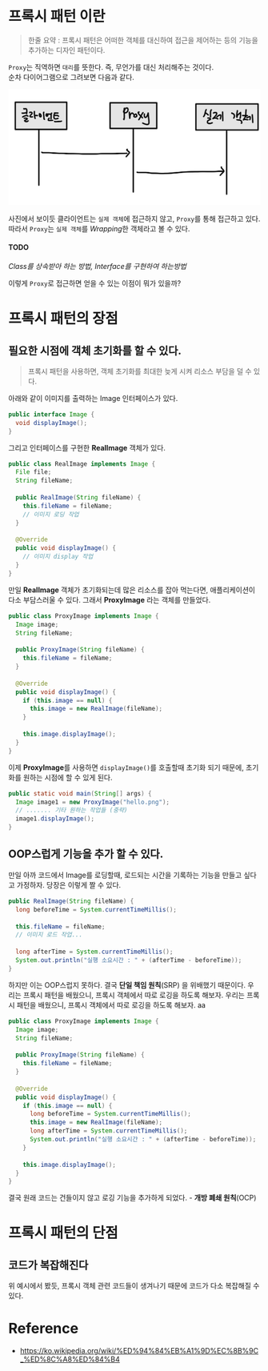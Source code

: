 # 프록시 패턴 이란
> 한줄 요약 : 프록시 패턴은 어떠한 객체를 대신하여 접근을 제어하는 등의 기능을 추가하는 디자인 패턴이다.

`Proxy`는 직역하면 `대리`를 뜻한다. 즉, 무언가를 대신 처리해주는 것이다.  
순차 다이어그램으로 그려보면 다음과 같다.

![](/assets/proxy-seq-diagram.jpeg)

사진에서 보이듯 클라이언트는 `실제 객체`에 접근하지 않고, `Proxy`를 통해 접근하고 있다.
따라서 `Proxy`는 `실제 객체`를 *Wrapping*한 객체라고 볼 수 있다.
#### TODO
*Class를 상속받아 하는 방법, Interface를 구현하여 하는방법*

이렇게 `Proxy`로 접근하면 얻을 수 있는 이점이 뭐가 있을까?

# 프록시 패턴의 장점
## 필요한 시점에 객체 초기화를 할 수 있다.
> 프록시 패턴을 사용하면, 객체 초기화를 최대한 늦게 시켜 리소스 부담을 덜 수 있다.

아래와 같이 이미지를 출력하는 Image 인터페이스가 있다.
```java
public interface Image {  
  void displayImage();   
}
```

그리고 인터페이스를 구현한 **RealImage** 객체가 있다.
```java
public class RealImage implements Image {  
  File file;
  String fileName;  
  
  public RealImage(String fileName) {  
    this.fileName = fileName;  
    // 이미지 로딩 작업
  }  
  
  @Override  
  public void displayImage() {  
    // 이미지 display 작업
  }  
}
```

만일 **RealImage** 객체가 초기화되는데 많은 리소스를 잡아 먹는다면, 애플리케이션이 다소 부담스러울 수 있다.
그래서 **ProxyImage** 라는 객체를 만들었다.

```java
public class ProxyImage implements Image {  
  Image image;  
  String fileName;  
  
  public ProxyImage(String fileName) {  
    this.fileName = fileName;  
  }  
  
  @Override  
  public void displayImage() {  
    if (this.image == null) {  
      this.image = new RealImage(fileName);  
    }  
  
    this.image.displayImage();  
  }  
}
```

이제 **ProxyImage**를 사용하면 `displayImage()`를 호출할때 초기화 되기 때문에, 초기화를 원하는 시점에 할 수 있게 된다.

```java
public static void main(String[] args) {  
  Image image1 = new ProxyImage("hello.png");  
  // ....... 기타 원하는 작업들 (중략)
  image1.displayImage();  
}
```
##  OOP스럽게 기능을 추가 할 수 있다.
만일 아까 코드에서 Image를 로딩할때, 로드되는 시간을 기록하는 기능을 만들고 싶다고 가정하자.
당장은 이렇게 짤 수 있다.
```java
public RealImage(String fileName) {  
  long beforeTime = System.currentTimeMillis();  
  
  this.fileName = fileName;  
  // 이미지 로드 작업...  
  
  long afterTime = System.currentTimeMillis();  
  System.out.println("실행 소요시간 : " + (afterTime - beforeTime));  
}
```

하지만 이는 OOP스럽지 못하다. 결국 **단일 책임 원칙**(SRP) 을 위배했기 때문이다.
우리는 프록시 패턴을 배웠으니, 프록시 객체에서 따로 로깅을 하도록 해보자.
우리는 프록시 패턴을 배웠으니, 프록시 객체에서 따로 로깅을 하도록 해보자. aa
```java
public class ProxyImage implements Image {  
  Image image;  
  String fileName;  
  
  public ProxyImage(String fileName) {  
    this.fileName = fileName;  
  }  
  
  @Override  
  public void displayImage() {  
    if (this.image == null) {  
      long beforeTime = System.currentTimeMillis();  
      this.image = new RealImage(fileName);  
      long afterTime = System.currentTimeMillis();  
      System.out.println("실행 소요시간 : " + (afterTime - beforeTime));  
    }  
  
    this.image.displayImage();  
  }  
}
```

결국 원래 코드는 건들이지 않고 로깅 기능을 추가하게 되었다. - **개방 폐쇄 원칙**(OCP)


# 프록시 패턴의 단점
## 코드가 복잡해진다
위 예시에서 봤듯, 프록시 객체 관련 코드들이 생겨나기 때문에 코드가 다소 복잡해질 수 있다.


# Reference
- https://ko.wikipedia.org/wiki/%ED%94%84%EB%A1%9D%EC%8B%9C_%ED%8C%A8%ED%84%B4